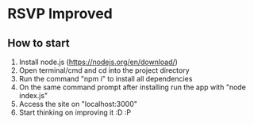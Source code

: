 # RSVP Improved

## How to start
1. Install node.js (https://nodejs.org/en/download/)
1. Open terminal/cmd and cd into the project directory
1. Run the command "npm i" to install all dependencies
1. On the same command prompt after installing run the app with "node index.js"
1. Access the site on "localhost:3000"
1. Start thinking on improving it :D :P
